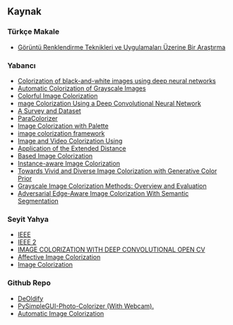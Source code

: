## Kaynak

### Türkçe Makale
- <a href="https://www.researchgate.net/profile/Selim-Aras/publication/271273693_Goruntu_Renklendirme_Teknikleri_ve_Uygulamalari_Uzerine_Bir_Arastirma/links/54c48bbc0cf256ed5a94fc5d/Goeruentue-Renklendirme-Teknikleri-ve-Uygulamalari-Uezerine-Bir-Arastirma.pdf"> Görüntü Renklendirme Teknikleri ve Uygulamaları Üzerine Bir Araştırma </a>


### Yabancı
- <a href="https://core.ac.uk/download/pdf/151072499.pdf"> Colorization of black-and-white images using deep neural networks </a>
- <a href="http://cs229.stanford.edu/proj2013/KabirzadehSousaBlaes-AutomaticColorizationOfGrayscaleImages.pdf"> Automatic Colorization of Grayscale Images </a>
- <a href="https://link.springer.com/chapter/10.1007/978-3-319-46487-9_40"> Colorful Image Colorization </a>
- <a href="https://www.researchgate.net/publication/301817406_Image_Colorization_Using_a_Deep_Convolutional_Neural_Network">mage Colorization Using a Deep Convolutional Neural Network</a>
- <a href="https://arxiv.org/pdf/2008.10774.pdf">  A Survey and Dataset </a>
- <a href="https://arxiv.org/pdf/2208.08295.pdf"> ParaColorizer </a>
- <a href="https://arxiv.org/pdf/2210.11204.pdf"> Image Colorization with Palette </a>
- <a href="https://sci-hub.se/10.1186/1687-6180-2011-99">  image colorization framework </a>
- <a href="https://sci-hub.se/10.1007/s10851-010-0192-8"> Image and Video Colorization Using </a>
- <a href="https://sci-hub.se/10.1007/s11042-012-1246-2"> Application of the Extended Distance </a>
- <a href="https://sci-hub.se/10.1109/tip.2013.2288929"> Based Image Colorization </a>
- <a href="https://openaccess.thecvf.com/content_CVPR_2020/papers/Su_Instance-Aware_Image_Colorization_CVPR_2020_paper.pdf"> Instance-aware Image Colorization </a>
- <a href="https://openaccess.thecvf.com/content/ICCV2021/papers/Wu_Towards_Vivid_and_Diverse_Image_Colorization_With_Generative_Color_Prior_ICCV_2021_paper.pdf"> Towards Vivid and Diverse Image Colorization with Generative Color Prior </a>
- <a href="https://ieeexplore.ieee.org/abstract/document/9512069"> Grayscale Image Colorization Methods: Overview and Evaluation </a>
- <a href="https://ieeexplore.ieee.org/document/9345804"> Adversarial Edge-Aware Image Colorization With Semantic Segmentation </a>

### Seyit Yahya
- <a href="https://ieeexplore.ieee.org/stamp/stamp.jsp?tp=&arnumber=6830221&tag=1"> IEEE </a>
- <a href="https://ieeexplore.ieee.org/abstract/document/9793234"> IEEE 2 </a>
- <a href="https://jespublication.com/upload/2020-110472.pdf"> IMAGE COLORIZATION WITH DEEP CONVOLUTIONAL OPEN CV </a>
- <a href="https://sci-hub.se/10.1007/s11390-012-1290-4"> Affective Image Colorization </a>
- <a href="http://ceur-ws.org/Vol-2485/paper47.pdf"> Image Colorization </a>



### Github Repo
- <a href="https://github.com/jantic/DeOldify"> DeOldify </a>
- <a href="https://github.com/PySimpleGUI/PySimpleGUI-Photo-Colorizer"> PySimpleGUI-Photo-Colorizer (With Webcam). </a>
- <a href="https://github.com/Armour/Automatic-Image-Colorization"> Automatic Image Colorization </a>
